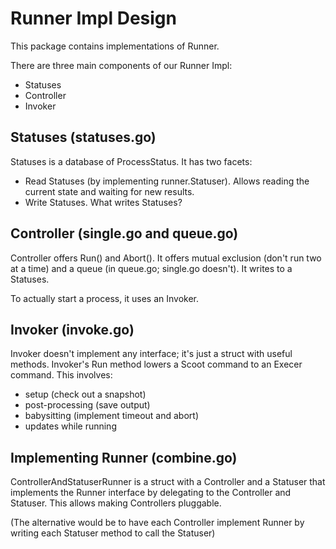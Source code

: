 # Runner Impl Design #
This package contains implementations of Runner.

There are three main components of our Runner Impl:
* Statuses
* Controller
* Invoker

## Statuses (statuses.go) ##
Statuses is a database of ProcessStatus. It has two facets:
* Read Statuses (by implementing runner.Statuser). Allows reading the current state and waiting for new results.
* Write Statuses. What writes Statuses?

## Controller (single.go and queue.go) ##
Controller offers Run() and Abort(). It offers mutual exclusion (don't run two at a time) and a queue (in queue.go; single.go doesn't). It writes to a Statuses.

To actually start a process, it uses an Invoker.

## Invoker (invoke.go) ##
Invoker doesn't implement any interface; it's just a struct with useful methods. Invoker's Run method lowers a Scoot command to an Execer command. This involves:
* setup (check out a snapshot)
* post-processing (save output)
* babysitting (implement timeout and abort)
* updates while running

## Implementing Runner (combine.go) ##
ControllerAndStatuserRunner is a struct with a Controller and a Statuser that implements the Runner interface by delegating to the Controller and Statuser. This allows making Controllers pluggable.

(The alternative would be to have each Controller implement Runner by writing each Statuser method to call the Statuser)